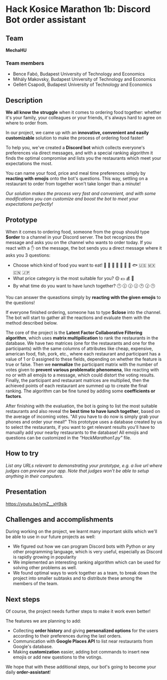 # Hack Kosice Marathon 1b: Discord Bot order assistant


## Team

**MechaHU**

### Team members

- Bence Fabó, Budapest University of Technology and Economics
- Mihály Makovsky, Budapest University of Technology and Economics
- Gellért Csapodi, Budapest University of Technology and Economics

## Description

**We all know the struggle** when it comes to ordering food together: whether it's your family, your colleagues or your friends, it's always hard to agree on where to order from.

In our project, we came up with an **innovative, convenient and easily customizable** solution to make the process of ordering food faster!

To help you, we've created a **Discord bot** which collects everyone's preferences via direct messages, and with a special ranking algorithm it finds the optimal compromise and lists you the restaurants which meet your expectations the most.

You can name your food, price and meal time preferences simply by **reacting with emojis** onto the bot's questions. This way, settling on a restaurant to order from together won't take longer than a minute!

*Our solution makes the process very fast and convenient, and with some modifications you can customize and boost the bot to meet your expectations perfectly!*
## Prototype

When it comes to ordering food, someone from the group should type **$order** to a channel in your Discord server.
The bot recognizes the message and asks you on the channel who wants to order today. If you react with a ✋ on the message, the bot sends you a direct message where it asks you 3 questions:

- Choose which kind of food you want to eat! 🍕 🍔 🥪 🥗 🐔 🐄 🐖 🐟 🇺🇸 🇲🇽 🇨🇳 🇯🇵
- What price category is the most suitable for you?  🟡 💵 💰 💎
- By what time do you want to have lunch together? 🕛 🕧 🕜 🕜 🕑 🕝 🕒

You can answer the queastions simply by **reacting with the given emojis** to the questions!

If everyone finished ordering, someone has to type **$close** into the channel. 
The bot will start to gather all the reactions and evaluate them with the method described below.

The core of the project is the **Latent Factor Collaborative Filtering algorithm**, which uses **matrix multipilication** to rank the restaurants in the database. We have two matrices (one for the restaurants and one for the participants) with the same columns of attributes like cheap, expensive, american food, fish, pork, etc., where each restaurant and participant has a value of 1 or 0 assigned to these fields, depending on whether the feature is true or false. Then we **normalize** the participant matrix with the number of votes given to **prevent various problematic phenomena**, like reacting with no or with all emojis to a message, which could distort the voting results. Finally, the participant and restaurant matrices are multiplied, then the achieved points of each restaurant are summed up to create the final ranking. The algorithm can be fine tuned by adding some **coefficients or factors**.

After finishing with the evaluation, the bot is going to list the most suitable restaurants and also reveal the **best time to have lunch together**, based on the average of incoming votes. "All you have to do now is simply grab your phones and order your meal!"
This prototype uses a database created by us to select the restaurants, if you want to get relevant results you'll have to manually add your nearby restaurants to the database!
All emojis and questions can be customized in the *"HackMarathon1.py"* file.
## How to try

*List any URLs relevant to demonstrating your prototype, e.g. a live url where judges can preview your app. Note that judges won't be able to setup anything in their computers.*

## Presentation

https://youtu.be/ymZ__xH9sIk

## Challenges and accomplishments

During working on the project, we learnt many important skills which we'll be able to use in our future projects as well:

- We figured out how we can program Discord bots with Python or any other programming language, which is very useful, especially as Discord is rapidly growing in popularity
- We implemented an interesting ranking algorithm which can be used for solving other problems as well.
- We found optimal ways to work together as a team, to break down the project into smaller subtasks and to distribute these among the members of the team.

## Next steps

Of course, the project needs further steps to make it work even better!

The features we are planning to add:
- Collecting **order history** and giving **personalized options** for the users according to their preferences during the last orders.
- Communication with **Google Places API** to list near restaurants from Google's database.
- Making **customization** easier, adding bot commands to insert new emojis or add new questions to the votings.

We hope that with these additional steps, our bot's going to become your daily **order-assistant**!
